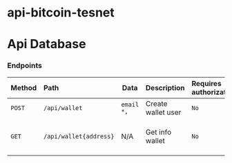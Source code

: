# api-bitcoin-tesnet

# Api Database

### Endpoints

| Method | Path                   | Data       | Description        | Requires authorization | Cache | Services | External Services |
| :----- | :--------------------- | ---------- | :----------------- | :--------------------- | :---- | :------- | :---------------- |
| `POST` | `/api/wallet`          | `email *,` | Create wallet user | `No`                   | `No`  | Firebase | Bitcoin tesnet   |
| `GET`  | `/api/wallet{address}` | N/A        | Get info wallet    | `No`                   | `No`  | Firebase | Block Cypher Bitcoin tesnet    |
